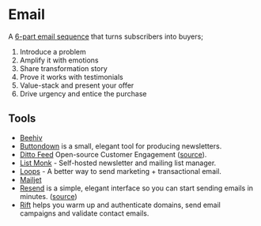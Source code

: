 # Email

A [6-part email sequence](https://entrepreneurshandbook.co/this-6-part-email-sequence-just-about-guarantees-a-four-figure-income-every-time-i-use-it-fb7e8bf90ad0) that turns subscribers into buyers;

1. Introduce a problem
2. Amplify it with emotions
3. Share transformation story
4. Prove it works with testimonials
5. Value-stack and present your offer
6. Drive urgency and entice the purchase

## Tools

- [Beehiv](https://www.beehiiv.com)
- [Buttondown](https://buttondown.email) is a small, elegant tool for producing newsletters.
- [Ditto Feed](https://dittofeed.com) Open-source Customer Engagement ([source](https://github.com/dittofeed/dittofeed)).
- [List Monk](https://listmonk.app) - Self-hosted newsletter and mailing list manager.
- [Loops](https://loops.so) - A better way to send marketing + transactional email.
- [Mailjet](https://www.mailjet.com)
- [Resend](https://resend.com/) is a simple, elegant interface so you can start sending emails in minutes. ([source](https://github.com/resendlabs))
- [Rift](https://www.getrift.com) helps you warm up and authenticate domains, send email campaigns and validate contact emails.